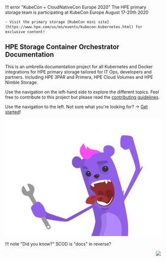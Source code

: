 !!! error "KubeCon + CloudNativeCon Europe 2020"
    The HPE primary storage team is participating at KubeCon Europe August 17-20th 2020

    - Visit the primary storage [KubeCon mini site](https://www.hpe.com/us/en/events/kubecon-kubernetes.html) for exclusive content!

## HPE Storage Container Orchestrator Documentation 

This is an umbrella documentation project for all Kubernetes and Docker integrations for HPE primary storage tailored for IT Ops, developers and partners. Including HPE 3PAR and Primera, HPE Cloud Volumes and HPE Nimble Storage.

Use the navigation on the left-hand side to explore the different topics. Feel free to contribute to this project but please read the [contributing guidelines](legal/contributing/index.md).

Use the navigation to the left. Not sure what you're looking for? → [Get started](welcome)!

<div align="right"><img src="img/hpe-dev-grommet-gremlin-rockin-static.svg" alt="A screaming monkey with a pink mohawk aka The Gremlin"></div>

!!! note "Did you know?"
    SCOD is "docs" in reverse?

<div align="right"><img src="https://github.com/hpe-storage/scod/workflows/Publish%20docs%20via%20GitHub%20Pages/badge.svg"></div>

